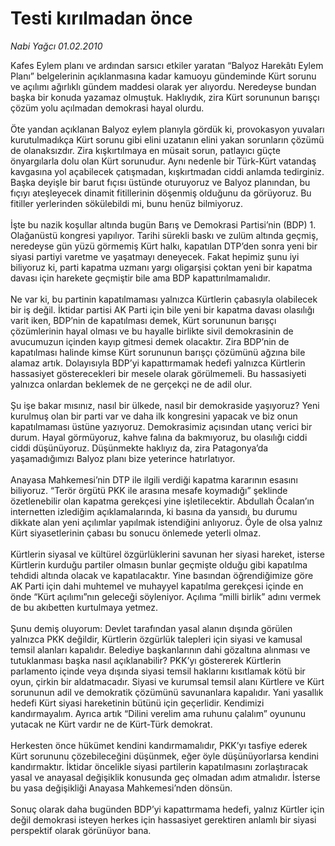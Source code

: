 # Testi kırılmadan önce

*Nabi Yağcı 01.02.2010*

<div class="taraf_structure_2col_1zq">
<div class="margen_n">



 <p>Kafes Eylem planı ve ardından sarsıcı etkiler yaratan “Balyoz Harekâtı Eylem Planı” belgelerinin açıklanmasına kadar kamuoyu gündeminde Kürt sorunu ve açılımı ağırlıklı gündem maddesi olarak yer alıyordu. Neredeyse bundan başka bir konuda yazamaz olmuştuk. Haklıydık, zira Kürt sorununun barışçı çözüm yolu açılmadan demokrasi hayal olurdu. <br/><br/>Öte yandan açıklanan Balyoz eylem planıyla gördük ki, provokasyon yuvaları kurutulmadıkça Kürt sorunu gibi elini uzatanın elini yakan sorunların çözümü de olanaksızdır. Zira kışkırtılmaya en müsait sorun, patlayıcı güçte önyargılarla dolu olan Kürt sorunudur. Aynı nedenle bir Türk-Kürt vatandaş kavgasına yol açabilecek çatışmadan, kışkırtmadan ciddi anlamda tedirginiz. Başka deyişle bir barut fıçısı üstünde oturuyoruz ve Balyoz planından, bu fıçıyı ateşleyecek dinamit fitillerinin döşenmiş olduğunu da görüyoruz. Bu fitiller yerlerinden sökülebildi mi, bunu henüz bilmiyoruz. <br/><br/>İşte bu nazik koşullar altında bugün Barış ve Demokrasi Partisi’nin (BDP) 1. Olağanüstü kongresi yapılıyor. Tarihi sürekli baskı ve zulüm altında geçmiş, neredeyse gün yüzü görmemiş Kürt halkı, kapatılan DTP’den sonra yeni bir siyasi partiyi varetme ve yaşatmayı deneyecek. Fakat hepimiz şunu iyi biliyoruz ki, parti kapatma uzmanı yargı oligarşisi çoktan yeni bir kapatma davası için harekete geçmiştir bile ama BDP kapattırılmamalıdır. <br/><br/>Ne var ki, bu partinin kapatılmaması yalnızca Kürtlerin çabasıyla olabilecek bir iş değil. İktidar partisi AK Parti için bile yeni bir kapatma davası olasılığı varit iken, BDP’nin de kapatılması demek, Kürt sorununun barışçı çözümlerinin hayal olması ve bu hayalle birlikte sivil demokrasinin de avucumuzun içinden kayıp gitmesi demek olacaktır. Zira BDP’nin de kapatılması halinde kimse Kürt sorununun barışçı çözümünü ağzına bile alamaz artık. Dolayısıyla BDP’yi kapattırmamak hedefi yalnızca Kürtlerin hassasiyet gösterecekleri bir mesele olarak görülmemeli. Bu hassasiyeti yalnızca onlardan beklemek de ne gerçekçi ne de adil olur. <br/><br/>Şu işe bakar mısınız, nasıl bir ülkede, nasıl bir demokraside yaşıyoruz? Yeni kurulmuş olan bir parti var ve daha ilk kongresini yapacak ve biz onun kapatılmaması üstüne yazıyoruz. Demokrasimiz açısından utanç verici bir durum. Hayal görmüyoruz, kahve falına da bakmıyoruz, bu olasılığı ciddi ciddi düşünüyoruz. Düşünmekte haklıyız da, zira Patagonya’da yaşamadığımızı Balyoz planı bize yeterince hatırlatıyor. <br/><br/>Anayasa Mahkemesi’nin DTP ile ilgili verdiği kapatma kararının esasını biliyoruz. “Terör örgütü PKK ile arasına mesafe koymadığı” şeklinde özetlenebilir olan kapatma gerekçesi yine işletilecektir. Abdullah Öcalan’ın internetten izlediğim açıklamalarında, ki basına da yansıdı, bu durumu dikkate alan yeni açılımlar yapılmak istendiğini anlıyoruz. Öyle de olsa yalnız Kürt siyasetlerinin çabası bu sonucu önlemede yeterli olmaz. <br/><br/>Kürtlerin siyasal ve kültürel özgürlüklerini savunan her siyasi hareket, isterse Kürtlerin kurduğu partiler olmasın bunlar geçmişte olduğu gibi kapatılma tehdidi altında olacak ve kapatılacaktır. Yine basından öğrendiğimize göre AK Parti için dahi muhtemel ve muhayyel kapatılma gerekçesi içinde en önde “Kürt açılımı”nın geleceği söyleniyor. Açılıma “milli birlik” adını vermek de bu akıbetten kurtulmaya yetmez. <br/><br/>Şunu demiş oluyorum: Devlet tarafından yasal alanın dışında görülen yalnızca PKK değildir, Kürtlerin özgürlük talepleri için siyasi ve kamusal temsil alanları kapalıdır. Belediye başkanlarının dahi gözaltına alınması ve tutuklanması başka nasıl açıklanabilir? PKK’yı göstererek Kürtlerin parlamento içinde veya dışında siyasi temsil haklarını kısıtlamak kötü bir oyun, çirkin bir aldatmacadır. Siyasi ve kurumsal temsil alanı Kürtlere ve Kürt sorununun adil ve demokratik çözümünü savunanlara kapalıdır. Yani yasallık hedefi Kürt siyasi hareketinin bütünü için geçerlidir. Kendimizi kandırmayalım. Ayrıca artık “Dilini verelim ama ruhunu çalalım” oyununu yutacak ne Kürt vardır ne de Kürt-Türk demokrat. <br/><br/>Herkesten önce hükümet kendini kandırmamalıdır, PKK’yı tasfiye ederek Kürt sorununu çözebileceğini düşünmek, eğer öyle düşünüyorlarsa kendini kandırmaktır. İktidar öncelikle siyasi partilerin kapatılmasını zorlaştıracak yasal ve anayasal değişiklik konusunda geç olmadan adım atmalıdır. İsterse bu yasa değişikliği Anayasa Mahkemesi’nden dönsün. <br/><br/>Sonuç olarak daha bugünden BDP’yi kapattırmama hedefi, yalnız Kürtler için değil demokrasi isteyen herkes için hassasiyet gerektiren anlamlı bir siyasi perspektif olarak görünüyor bana.</p>
<br/>
<br/>
<br/>



<br/>


<div id="taraf_not">
</div>

</div>


</div>

